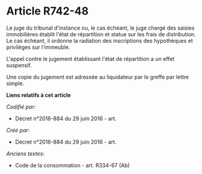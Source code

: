 # Article R742-48

Le juge du tribunal d'instance ou, le cas échéant, le juge chargé des saisies immobilières établit l'état de répartition et
statue sur les frais de distribution. Le cas échéant, il ordonne la radiation des inscriptions des hypothèques et privilèges
sur l'immeuble.

L'appel contre le jugement établissant l'état de répartition a un effet suspensif.

Une copie du jugement est adressée au liquidateur par le greffe par lettre simple.

**Liens relatifs à cet article**

_Codifié par_:

  - Décret n°2016-884 du 29 juin 2016 - art.

_Créé par_:

  - Décret n°2016-884 du 29 juin 2016 - art.

_Anciens textes_:

  - Code de la consommation - art. R334-67 (Ab)
